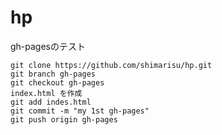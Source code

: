 # hp
gh-pagesのテスト


    git clone https://github.com/shimarisu/hp.git
    git branch gh-pages
    git checkout gh-pages
    index.html を作成
    git add indes.html
    git commit -m "my 1st gh-pages"
    git push origin gh-pages
